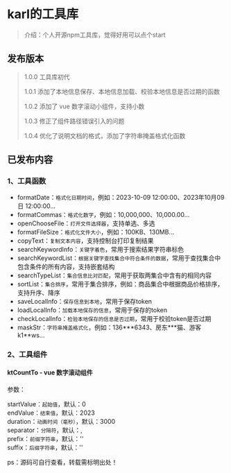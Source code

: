 # karl的工具库

> 介绍：个人开源npm工具库，觉得好用可以点个start

## 发布版本

> 1.0.0  工具库初代  
>
> 1.0.1 添加了本地信息保存、本地信息加载、校验本地信息是否过期的函数  
>
> 1.0.2 添加了 vue 数字滚动小组件，支持小数  
>
> 1.0.3 修正了组件路径错误引入的问题
>
> 1.0.4 优化了说明文档的格式，添加了字符串掩盖格式化函数

## 已发布内容

### 1、工具函数

- formatDate：`格式化日期时间`，例如：2023-10-09 12:00:00、2023年10月09日 12:00:00...
- formatCommas：`格式化数字`，例如：10,000,000、10,000.00...
- openChooseFile：`打开文件选择器`，支持单选、多选
- formatFileSize：`格式化文件大小`，例如：100KB、130MB...
- copyText：`复制文本内容`，支持控制台打印复制结果
- searchKeywordInfo：`关键字着色`，常用于搜索结果字符串标色
- searchKeywordList：`根据关键字查找集合中符合条件的数据`，常用于查找集合中包含条件的所有内容，支持嵌套结构
- searchTypeList：`集合信息比对匹配`，常用于获取两集合中含有的相同内容
- sortList：`集合排序`，常用于集合排序，例如：商品集合中根据商品价格排序，支持升序、降序
- saveLocalInfo：`保存信息到本地`，常用于保存token
- loadLocalInfo：`加载本地保存的信息`，常用于保存的token
- checkLocalInfo：`检验本地保存的信息是否过期`，常用于校验token是否过期
- maskStr：`字符串掩盖格式化`，例如：136\*\*\*6343、房东\*\*\*猫、游客k1\*\*ws...

### 2、工具组件

#### ktCountTo - vue 数字滚动组件

参数：

startValue：`起始值`，默认：0  
endValue：`结束值`，默认：2023  
duration：`动画时间（毫秒）`，默认：3000  
separator：`分隔符`，默认：,  
prefix：`前缀字符串`，默认：''  
suffix：`后缀字符串`，默认：''  

ps：源码可自行查看，转载需标明出处！  
